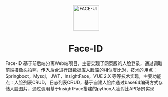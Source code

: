 <p align="center">
  <a href="https://gitee.com/susantyp/face-ui">
    <img src="https://camo.githubusercontent.com/de9d2bff29ddbabd8cf59d425bde2d055ccecf3d4fcb4f395372ea82f8c87ab4/68747470733a2f2f696e7369676874666163652e61692f6173736574732f696d672f637573746f6d2f6c6f676f332e6a7067" width="81" alt="FACE-UI">
  </a>
</p>
<h1 align="center">Face-ID</h1>

Face-ID 基于前后端分离Web端项目，主要实现了网页版的人脸登录，通过调取前端摄像头拍照，传入后台进行跟数据库人脸库的相似度比对，技术的用点：Springboot，Mysql，JWT，InsightFace，VUE 2.X 等等技术实现，主要功能点：人脸列表CRUD，日志列表CRUD，基于自建人脸库通过base64编码方式存储人脸图片，通过调用基于InsightFace搭建的python人脸对比API场景实现

